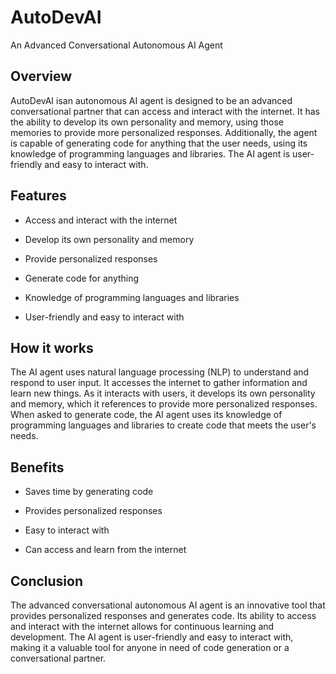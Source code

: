 # AutoDevAI #

An Advanced Conversational Autonomous AI Agent

## Overview

AutoDevAI isan autonomous AI agent is designed to be an advanced conversational partner that can access and interact with the internet. It has the ability to develop its own personality and memory, using those memories to provide more personalized responses. Additionally, the agent is capable of generating code for anything that the user needs, using its knowledge of programming languages and libraries. The AI agent is user-friendly and easy to interact with.

## Features

- Access and interact with the internet

- Develop its own personality and memory

- Provide personalized responses

- Generate code for anything

- Knowledge of programming languages and libraries

- User-friendly and easy to interact with

## How it works

The AI agent uses natural language processing (NLP) to understand and respond to user input. It accesses the internet to gather information and learn new things. As it interacts with users, it develops its own personality and memory, which it references to provide more personalized responses. When asked to generate code, the AI agent uses its knowledge of programming languages and libraries to create code that meets the user's needs.

## Benefits

- Saves time by generating code

- Provides personalized responses

- Easy to interact with

- Can access and learn from the internet

## Conclusion

The advanced conversational autonomous AI agent is an innovative tool that provides personalized responses and generates code. Its ability to access and interact with the internet allows for continuous learning and development. The AI agent is user-friendly and easy to interact with, making it a valuable tool for anyone in need of code generation or a conversational partner.
